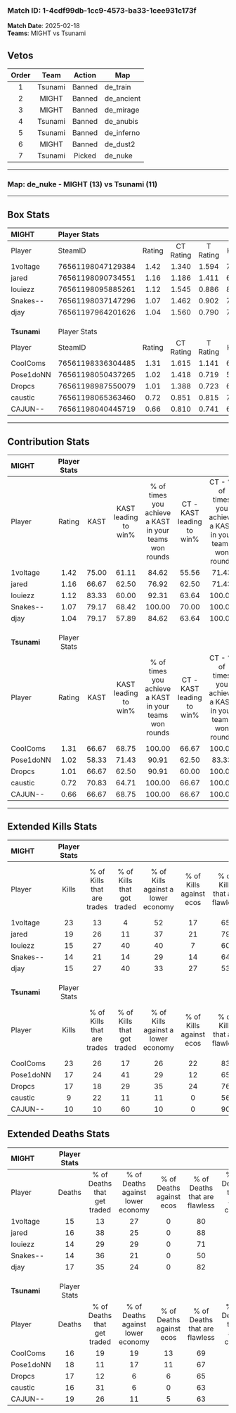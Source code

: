 ### Match ID: 1-4cdf99db-1cc9-4573-ba33-1cee931c173f  
**Match Date**: 2025-02-18  
**Teams**: MIGHT vs Tsunami  

## Vetos  

| Order | Team | Action | Map |
| :---: | :--: | :----: | --- |
| 1 | Tsunami | Banned | de_train |
| 2 | MIGHT | Banned | de_ancient |
| 3 | MIGHT | Banned | de_mirage |
| 4 | Tsunami | Banned | de_anubis |
| 5 | Tsunami | Banned | de_inferno |
| 6 | MIGHT | Banned | de_dust2 |
| 7 | Tsunami | Picked | de_nuke |

---  

### **Map**: de_nuke - MIGHT (13) vs Tsunami (11)  
---  

## Box Stats  

| **MIGHT**   | Player Stats      |        |           |          |       |      |       |         |        |      |     |
| :- | :- | :-: | :-: | :-: | :-: | :-: | :-: | :-: | :-: | :-: | :-: |
| Player      | SteamID           | Rating | CT Rating | T Rating | KAST  | ADR  | Kills | Assists | Deaths | K/D  | HS% |
| 1voltage    | 76561198047129384 |  1.42  |   1.340   |  1.594   | 75.00 | 97.0 |  23   |    2    |   15   | 1.53 | 34  |
| jared       | 76561198090734551 |  1.16  |   1.186   |  1.411   | 66.67 | 84.2 |  19   |    4    |   16   | 1.19 | 73  |
| louiezz     | 76561198095885261 |  1.12  |   1.545   |  0.886   | 83.33 | 66.5 |  15   |    3    |   14   | 1.07 | 40  |
| Snakes--    | 76561198037147296 |  1.07  |   1.462   |  0.902   | 79.17 | 65.4 |  14   |    7    |   14   | 1.00 | 71  |
| djay        | 76561197964201626 |  1.04  |   1.560   |  0.790   | 79.17 | 67.8 |  15   |    5    |   17   | 0.88 | 53  |
|             |                   |        |           |          |       |      |       |         |        |      |     |
|             |                   |        |           |          |       |      |       |         |        |      |     |
|             |                   |        |           |          |       |      |       |         |        |      |     |
| **Tsunami** | Player Stats      |        |           |          |       |      |       |         |        |      |     |
| Player      | SteamID           | Rating | CT Rating | T Rating | KAST  | ADR  | Kills | Assists | Deaths | K/D  | HS% |
| CooIComs    | 76561198336304485 |  1.31  |   1.615   |  1.141   | 66.67 | 89.0 |  23   |    1    |   16   | 1.44 | 56  |
| Pose1doNN   | 76561198050437265 |  1.02  |   1.418   |  0.719   | 58.33 | 90.8 |  17   |    7    |   18   | 0.94 | 41  |
| Dropcs      | 76561198987550079 |  1.01  |   1.388   |  0.723   | 66.67 | 65.9 |  17   |    3    |   17   | 1.00 | 58  |
| caustic     | 76561198065363460 |  0.72  |   0.851   |  0.815   | 70.83 | 49.2 |   9   |    4    |   16   | 0.56 | 55  |
| CAJUN--     | 76561198040445719 |  0.66  |   0.810   |  0.741   | 66.67 | 50.0 |  10   |    4    |   19   | 0.53 | 70  |
---  

## Contribution Stats  

| **MIGHT**   | Player Stats |       |                      |                                                        |                           |                                                             |                          |                                                            |
| :- | :-: | :-: | :-: | :-: | :-: | :-: | :-: | :-: |
| Player      |    Rating    | KAST  | KAST leading to win% | % of times you achieve a KAST in your teams won rounds | CT - KAST leading to win% | CT - % of times you achieve a KAST in your teams won rounds | T - KAST leading to win% | T - % of times you achieve a KAST in your teams won rounds |
| 1voltage    |     1.42     | 75.00 |        61.11         |                         84.62                          |           55.56           |                            71.43                            |          66.67           |                           100.00                           |
| jared       |     1.16     | 66.67 |        62.50         |                         76.92                          |           62.50           |                            71.43                            |          62.50           |                           83.33                            |
| louiezz     |     1.12     | 83.33 |        60.00         |                         92.31                          |           63.64           |                           100.00                            |          55.56           |                           83.33                            |
| Snakes--    |     1.07     | 79.17 |        68.42         |                         100.00                         |           70.00           |                           100.00                            |          66.67           |                           100.00                           |
| djay        |     1.04     | 79.17 |        57.89         |                         84.62                          |           63.64           |                           100.00                            |          50.00           |                           66.67                            |
|             |              |       |                      |                                                        |                           |                                                             |                          |                                                            |
|             |              |       |                      |                                                        |                           |                                                             |                          |                                                            |
|             |              |       |                      |                                                        |                           |                                                             |                          |                                                            |
| **Tsunami** | Player Stats |       |                      |                                                        |                           |                                                             |                          |                                                            |
| Player      |    Rating    | KAST  | KAST leading to win% | % of times you achieve a KAST in your teams won rounds | CT - KAST leading to win% | CT - % of times you achieve a KAST in your teams won rounds | T - KAST leading to win% | T - % of times you achieve a KAST in your teams won rounds |
| CooIComs    |     1.31     | 66.67 |        68.75         |                         100.00                         |           66.67           |                           100.00                            |          71.43           |                           100.00                           |
| Pose1doNN   |     1.02     | 58.33 |        71.43         |                         90.91                          |           62.50           |                            83.33                            |          83.33           |                           100.00                           |
| Dropcs      |     1.01     | 66.67 |        62.50         |                         90.91                          |           60.00           |                           100.00                            |          66.67           |                           80.00                            |
| caustic     |     0.72     | 70.83 |        64.71         |                         100.00                         |           66.67           |                           100.00                            |          62.50           |                           100.00                           |
| CAJUN--     |     0.66     | 66.67 |        68.75         |                         100.00                         |           66.67           |                           100.00                            |          71.43           |                           100.00                           |
---  

## Extended Kills Stats  

| **MIGHT**   | Player Stats |                            |                            |                                    |                         |                              |                                 |                                       |                    |           |
| :- | :-: | :-: | :-: | :-: | :-: | :-: | :-: | :-: | :-: | :-: |
| Player      |    Kills     | % of Kills that are trades | % of Kills that got traded | % of Kills against a lower economy | % of Kills against ecos | % of Kills that are flawless | % of Kills that are close duels | % of Kills that are assisted by flash | Pistol Round Kills | AWP Kills |
| 1voltage    |      23      |             13             |             4              |                 52                 |           17            |              65              |                9                |                   4                   |         4          |     1     |
| jared       |      19      |             26             |             11             |                 37                 |           21            |              79              |                5                |                   5                   |         0          |     0     |
| louiezz     |      15      |             27             |             40             |                 40                 |            7            |              60              |                0                |                   0                   |         0          |     1     |
| Snakes--    |      14      |             21             |             14             |                 29                 |           14            |              64              |                0                |                   0                   |         0          |     3     |
| djay        |      15      |             27             |             40             |                 33                 |           27            |              53              |                0                |                   0                   |         0          |     2     |
|             |              |                            |                            |                                    |                         |                              |                                 |                                       |                    |           |
|             |              |                            |                            |                                    |                         |                              |                                 |                                       |                    |           |
|             |              |                            |                            |                                    |                         |                              |                                 |                                       |                    |           |
| **Tsunami** | Player Stats |                            |                            |                                    |                         |                              |                                 |                                       |                    |           |
| Player      |    Kills     | % of Kills that are trades | % of Kills that got traded | % of Kills against a lower economy | % of Kills against ecos | % of Kills that are flawless | % of Kills that are close duels | % of Kills that are assisted by flash | Pistol Round Kills | AWP Kills |
| CooIComs    |      23      |             26             |             17             |                 26                 |           22            |              83              |                0                |                   0                   |         0          |     1     |
| Pose1doNN   |      17      |             24             |             41             |                 29                 |           12            |              65              |                0                |                   0                   |         2          |     2     |
| Dropcs      |      17      |             18             |             29             |                 35                 |           24            |              76              |                0                |                   6                   |         0          |     1     |
| caustic     |      9       |             22             |             11             |                 11                 |            0            |              56              |               22                |                   0                   |         0          |     0     |
| CAJUN--     |      10      |             10             |             60             |                 10                 |            0            |              90              |                0                |                   0                   |         0          |     3     |
## Extended Deaths Stats  

| **MIGHT**   | Player Stats |                             |                                   |                          |                               |                            |                           |               |
| :- | :-: | :-: | :-: | :-: | :-: | :-: | :-: | :-: |
| Player      |    Deaths    | % of Deaths that get traded | % of Deaths against lower economy | % of Deaths against ecos | % of Deaths that are flawless | % of Deaths that are close | % of Deaths while blinded | Deaths to AWP |
| 1voltage    |      15      |             13              |                27                 |            0             |              80               |             7              |             0             |       0       |
| jared       |      16      |             38              |                25                 |            0             |              88               |             0              |             0             |       0       |
| louiezz     |      14      |             29              |                29                 |            0             |              71               |             0              |             7             |       1       |
| Snakes--    |      14      |             36              |                21                 |            0             |              50               |             7              |             0             |       0       |
| djay        |      17      |             35              |                24                 |            0             |              82               |             0              |             0             |       1       |
|             |              |                             |                                   |                          |                               |                            |                           |               |
|             |              |                             |                                   |                          |                               |                            |                           |               |
|             |              |                             |                                   |                          |                               |                            |                           |               |
| **Tsunami** | Player Stats |                             |                                   |                          |                               |                            |                           |               |
| Player      |    Deaths    | % of Deaths that get traded | % of Deaths against lower economy | % of Deaths against ecos | % of Deaths that are flawless | % of Deaths that are close | % of Deaths while blinded | Deaths to AWP |
| CooIComs    |      16      |             19              |                19                 |            13            |              69               |             13             |             6             |       0       |
| Pose1doNN   |      18      |             11              |                17                 |            11            |              67               |             6              |             0             |       2       |
| Dropcs      |      17      |             12              |                 6                 |            6             |              65               |             0              |             0             |       1       |
| caustic     |      16      |             31              |                 6                 |            0             |              63               |             0              |             0             |       1       |
| CAJUN--     |      19      |             26              |                11                 |            5             |              63               |             0              |             5             |       0       |

